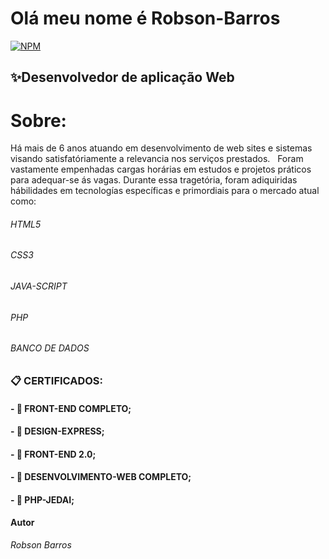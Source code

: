 # Olá meu nome é Robson-Barros


[![NPM](https://img.shields.io/npm/l/react)](https://github.com/rbin9090/Robson-Barros/blob/branch/LICENCE) 

<h2>✨Desenvolvedor de aplicação Web</h2> 

# Sobre:

Há mais de 6 anos atuando em desenvolvimento de web sites e sistemas visando satisfatóriamente a relevancia nos serviços prestados.
&nbsp; Foram vastamente empenhadas cargas horárias em estudos e projetos práticos para adequar-se ás vagas. 
   Durante essa tragetória, foram adiquiridas hábilidades em tecnologías específicas
e primordiais para o mercado atual como:
###### HTML5
###### CSS3
###### JAVA-SCRIPT
###### PHP
###### BANCO DE DADOS
<!--![html5 ](https:///link da imagem.png) -->

### 📋 CERTIFICADOS:

#### - 📌 FRONT-END COMPLETO;

#### - 📌 DESIGN-EXPRESS;

#### - 📌 FRONT-END 2.0;

#### - 📌 DESENVOLVIMENTO-WEB COMPLETO;

#### - 📌 PHP-JEDAI;



#### Autor

<i>Robson Barros</i>
